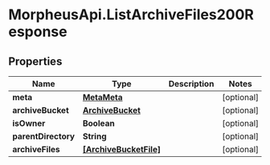 # MorpheusApi.ListArchiveFiles200Response

## Properties

Name | Type | Description | Notes
------------ | ------------- | ------------- | -------------
**meta** | [**MetaMeta**](MetaMeta.md) |  | [optional] 
**archiveBucket** | [**ArchiveBucket**](ArchiveBucket.md) |  | [optional] 
**isOwner** | **Boolean** |  | [optional] 
**parentDirectory** | **String** |  | [optional] 
**archiveFiles** | [**[ArchiveBucketFile]**](ArchiveBucketFile.md) |  | [optional] 


